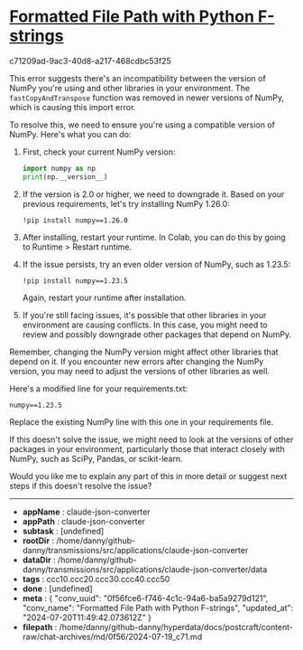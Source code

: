 # [Formatted File Path with Python F-strings](https://claude.ai/chat/0f56fce6-f746-4c1c-94a6-ba5a9279d121)

c71209ad-9ac3-40d8-a217-468cdbc53f25

 This error suggests there's an incompatibility between the version of NumPy you're using and other libraries in your environment. The `fastCopyAndTranspose` function was removed in newer versions of NumPy, which is causing this import error.

To resolve this, we need to ensure you're using a compatible version of NumPy. Here's what you can do:

1. First, check your current NumPy version:

   ```python
   import numpy as np
   print(np.__version__)
   ```

2. If the version is 2.0 or higher, we need to downgrade it. Based on your previous requirements, let's try installing NumPy 1.26.0:

   ```
   !pip install numpy==1.26.0
   ```

3. After installing, restart your runtime. In Colab, you can do this by going to Runtime > Restart runtime.

4. If the issue persists, try an even older version of NumPy, such as 1.23.5:

   ```
   !pip install numpy==1.23.5
   ```

   Again, restart your runtime after installation.

5. If you're still facing issues, it's possible that other libraries in your environment are causing conflicts. In this case, you might need to review and possibly downgrade other packages that depend on NumPy.

Remember, changing the NumPy version might affect other libraries that depend on it. If you encounter new errors after changing the NumPy version, you may need to adjust the versions of other libraries as well.

Here's a modified line for your requirements.txt:

```
numpy==1.23.5
```

Replace the existing NumPy line with this one in your requirements file.

If this doesn't solve the issue, we might need to look at the versions of other packages in your environment, particularly those that interact closely with NumPy, such as SciPy, Pandas, or scikit-learn.

Would you like me to explain any part of this in more detail or suggest next steps if this doesn't resolve the issue?

---

* **appName** : claude-json-converter
* **appPath** : claude-json-converter
* **subtask** : [undefined]
* **rootDir** : /home/danny/github-danny/transmissions/src/applications/claude-json-converter
* **dataDir** : /home/danny/github-danny/transmissions/src/applications/claude-json-converter/data
* **tags** : ccc10.ccc20.ccc30.ccc40.ccc50
* **done** : [undefined]
* **meta** : {
  "conv_uuid": "0f56fce6-f746-4c1c-94a6-ba5a9279d121",
  "conv_name": "Formatted File Path with Python F-strings",
  "updated_at": "2024-07-20T11:49:42.073612Z"
}
* **filepath** : /home/danny/github-danny/hyperdata/docs/postcraft/content-raw/chat-archives/md/0f56/2024-07-19_c71.md